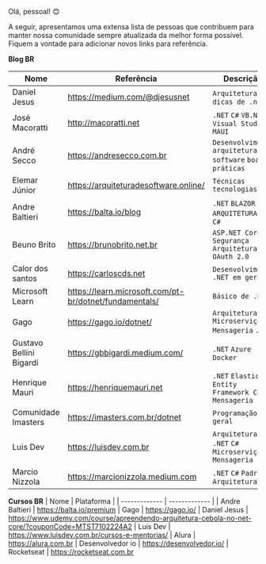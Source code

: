 Olá, pessoal! 😊

A seguir, apresentamos uma extensa lista de pessoas que contribuem para manter nossa comunidade sempre atualizada da melhor forma possível. Fiquem a vontade para adicionar novos links para referência. 

**Blog BR**

| Nome | Referência | Descrição | 
| ------------- | ------------- | ------------- |
| Daniel Jesus  | https://medium.com/@djesusnet | `Arquitetura` `K6` `dicas de .net`
| José Macoratti  | http://macoratti.net  | `.NET` `C#` `VB.NET` `Visual Studio` `MAUI` 
| André Secco | https://andresecco.com.br | `Desenvolvimento` `arquitetura de software` `boas práticas`
| Elemar Júnior | https://arquiteturadesoftware.online/ | `Técnicas` `tecnologias`
| Andre Baltieri | https://balta.io/blog | `.NET` `BLAZOR` `ARQUITETURA` `API` `C#`
| Beuno Brito | https://brunobrito.net.br | `ASP.NET Core` `Segurança` `Arquitetura` `OAuth 2.0`
| Calor dos santos | https://carloscds.net | `Desenvolvimento .NET em geral`
| Microsoft Learn | https://learn.microsoft.com/pt-br/dotnet/fundamentals/ | `Básico de .NET`
| Gago | https://gago.io/dotnet/ | `Arquitetura` `Microserviço` `Mensageria` `.NET`
| Gustavo Bellini Bigardi | https://gbbigardi.medium.com/ | `.NET` `Azure` `Docker`
| Henrique Mauri | https://henriquemauri.net | `.NET` `Elastic` `Entity Framework Core` `Mensageria`
| Comunidade Imasters | https://imasters.com.br/dotnet | `Programação em geral`
| Luis Dev | https://luisdev.com.br | `Arquitetura` `.NET` `C#` `Microserviço` `Mensageria`
| Marcio Nizzola | https://marcionizzola.medium.com |`.NET` `C#` `Padrões Arquitetural`

**Cursos BR**
| Nome | Plataforma | 
| ------------- | ------------- |
| Andre Baltieri  | https://balta.io/premium 
| Gago | https://gago.io/
| Daniel Jesus | https://www.udemy.com/course/apreendendo-arquitetura-cebola-no-net-core/?couponCode=MTST7102224A2
| Luis Dev | https://www.luisdev.com.br/cursos-e-mentorias/
| Alura | https://alura.com.br
| Desenvolvedor io | https://desenvolvedor.io/
| Rocketseat | https://rocketseat.com.br












